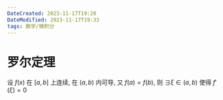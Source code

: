 ```yaml
---
DateCreated: 2023-11-17T19:28
DateModified: 2023-11-17T19:33
tags: 数学/微积分
---
```

# 罗尔定理

设 $f(x)$ 在 $[a,b]$ 上连续, 在 $(a,b)$ 内可导, 又 $f(a)=f(b)$, 则 $\exists \xi \in(a, b)$ 使得 $f'(\xi)=0$
